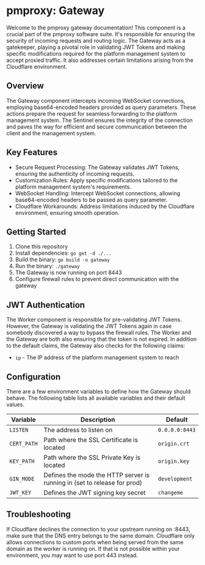# pmproxy: Gateway

Welcome to the pmproxy gateway documentation! This component is a crucial part of the pmproxy software suite. It's responsible for ensuring the security of incoming requests and routing logic. The Gateway acts as a gatekeeper, playing a pivotal role in validating JWT Tokens and making specific modifications required for the platform management system to accept proxied traffic. It also addresses certain limitations arising from the Cloudflare environment.

## Overview

The Gateway component intercepts incoming WebSocket connections, employing base64-encoded headers provided as query parameters. These actions prepare the request for seamless forwarding to the platform management system. The Sentinel ensures the integrity of the connection and paves the way for efficient and secure communication between the client and the management system.

## Key Features

- Secure Request Processing: The Gateway validates JWT Tokens, ensuring the authenticity of incoming requests.
- Customization Rules: Apply specific modifications tailored to the platform management system's requirements.
- WebSocket Handling: Intercept WebSocket connections, allowing base64-encoded headers to be passed as query parameter.
- Cloudflare Workarounds: Address limitations induced by the Cloudflare environment, ensuring smooth operation.

## Getting Started

1. Clone this repository
2. Install dependencies: `go get -d ./...`
3. Build the binary: `go build -o gateway`
4. Run the binary: `./gateway`
5. The Gateway is now running on port 8443
6. Configure firewall rules to prevent direct communication with the gateway

## JWT Authentication
The Worker component is responsible for pre-validating JWT Tokens. However, the Gateway is validating the JWT Tokens again in case somebody discovered a way to bypass the firewall rules. The Worker and the Gateway are both also ensuring that the token is not expired.
In addition to the default claims, the Gateway also checks for the following claims:
* `ip` - The IP address of the platform management system to reach

## Configuration
There are a few environment variables to define how the Gateway should behave. The following table lists all available variables and their default values.

| Variable     | Description                                                               | Default        |
|--------------|---------------------------------------------------------------------------|----------------|
| `LISTEN`     | The address to listen on                                                  | `0.0.0.0:8443` |
| `CERT_PATH`  | Path where the SSL Certificate is located                                 | `origin.crt`   |
| `KEY_PATH`   | Path where the SSL Private Key is located                                 | `origin.key`   |
| `GIN_MODE`   | Defines the mode the HTTP server is running in (set to release for prod)  | `development`  |
| `JWT_KEY`    | Defines the JWT signing key secret                                        | `changeme`     |


## Troubleshooting
If Cloudflare declines the connection to your upstream running on :8443, make sure that the DNS entry belongs to the same domain.
Cloudflare only allows connections to custom ports when being served from the same domain as the worker is running on.
If that is not possible within your environment, you may want to use port 443 instead.

